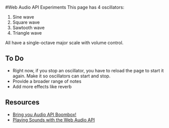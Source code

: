#Web Audio API Experiments
This page has 4 oscillators:

1. Sine wave
2. Square wave
3. Sawtooth wave
4. Triangle wave

All have a single-octave major scale with volume control.

## To Do

* Right now, if you stop an oscillator, you have to reload the page to start it again. Make it so oscillators can start and stop.
* Provide a broader range of notes
* Add more effects like reverb

## Resources

* [Bring you Audio API Boombox!](http://advent2012.digitpaint.nl/10/)
* [Playing Sounds with the Web Audio API](http://developer.apple.com/library/safari/#documentation/AudioVideo/Conceptual/Using_HTML5_Audio_Video/PlayingandSynthesizingSounds/PlayingandSynthesizingSounds.html)